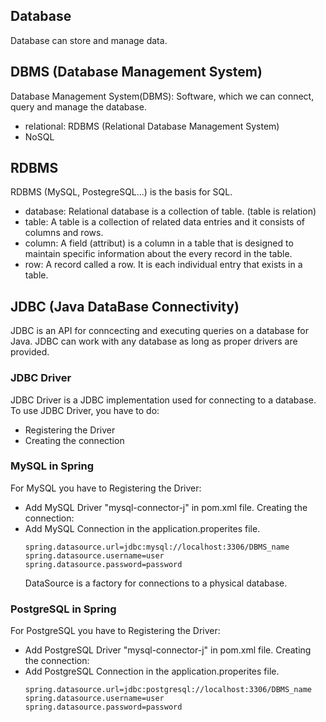 ## Database
Database can store and manage data.<br>

## DBMS (Database Management System)
Database Management System(DBMS): Software, which we can connect, query and manage the database.
- relational: RDBMS (Relational Database Management System)
- NoSQL

## RDBMS
RDBMS (MySQL, PostegreSQL...) is the basis for SQL. 
- database: Relational database is a collection of table. (table is relation)
- table: A table is a collection of related data entries and it consists of columns and rows.
- column: A field (attribut) is a column in a table that is designed to maintain specific information about the every record in the table.
- row: A record called a row. It is each individual entry that exists in a table.

## JDBC (Java DataBase Connectivity)
JDBC is an API for conncecting and executing queries on a database for Java. JDBC can work with any database as long as proper drivers are provided.

### JDBC Driver
JDBC Driver is a JDBC implementation used for connecting to a database.
To use JDBC Driver, you have to do:
- Registering the Driver
- Creating the connection

### MySQL in Spring
For MySQL you have to
Registering the Driver: 
- Add MySQL Driver "mysql-connector-j" in pom.xml file.
Creating the connection:
- Add MySQL Connection in the application.properites file.
  ```
  spring.datasource.url=jdbc:mysql://localhost:3306/DBMS_name
  spring.datasource.username=user
  spring.datasource.password=password
  ```
  DataSource is a factory for connections to a physical database.

### PostgreSQL in Spring
For PostgreSQL you have to
Registering the Driver: 
- Add PostgreSQL Driver "mysql-connector-j" in pom.xml file.
Creating the connection:
- Add PostgreSQL Connection in the application.properites file.
  ```
  spring.datasource.url=jdbc:postgresql://localhost:3306/DBMS_name
  spring.datasource.username=user
  spring.datasource.password=password
  ```
